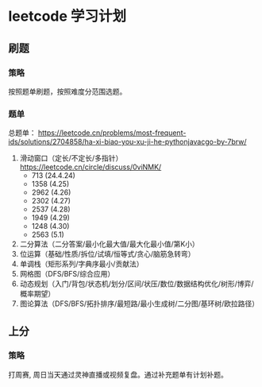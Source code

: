 # leetcode 学习计划
## 刷题
### 策略
按照题单刷题，按照难度分范围选题。
### 题单
总题单：
https://leetcode.cn/problems/most-frequent-ids/solutions/2704858/ha-xi-biao-you-xu-ji-he-pythonjavacgo-by-7brw/

1. 滑动窗口（定长/不定长/多指针）https://leetcode.cn/circle/discuss/0viNMK/
   - 713 (24.4.24)
   - 1358 (4.25)
   - 2962 (4.26)
   - 2302 (4.27)
   - 2537 (4.28)
   - 1949 (4.29)
   - 1248 (4.30)
   - 2563 (5.1)
2. 二分算法（二分答案/最小化最大值/最大化最小值/第K小）
3. 位运算（基础/性质/拆位/试填/恒等式/贪心/脑筋急转弯）
4. 单调栈（矩形系列/字典序最小/贡献法）
5. 网格图（DFS/BFS/综合应用）
6. 动态规划（入门/背包/状态机/划分/区间/状压/数位/数据结构优化/树形/博弈/概率期望）
7. 图论算法（DFS/BFS/拓扑排序/最短路/最小生成树/二分图/基环树/欧拉路径）
   
## 上分
### 策略
打周赛, 周日当天通过灵神直播或视频复盘。通过补充题单有计划补题。
